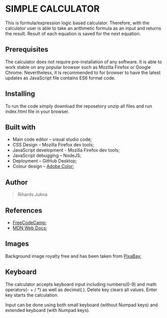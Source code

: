 # SIMPLE CALCULATOR
This is formula/expression logic based calculator. Therefore, with the calculator user is able to take an arithmetic formula as an input and returns the result.  Result of each equation is saved for the next equation.

## Prerequisites
The calculator does not require pre-installation of any software. It is able to work stable on any popular browser such as Mozilla Firefox or Google Chrome. Nevertheless, it is recommended to for browser to have the latest updates as JavaScript file contains ES6 format code.

## Installing
To run the code simply download the reposetory unzip all files and run index.html file in your browser.

## Built with
   * Main code editor – visual studio code;
   * CSS Design – Mozilla Firefox dev tools;
   * JavaScript development - Mozilla Firefox dev tools;
   * JavaScript debugging – NodeJS;
   * Deployment – GitHub Desktop;
   * Colour design – [Adobe Color](https://color.adobe.com);
## Author
  > Rihards Jukna
 
## References
 * [FreeCodeCamp](https://www.freecodecamp.org/learn/front-end-libraries/front-end-libraries-projects/build-a-javascript-calculator);
 * [MDN Web Docs](https://developer.mozilla.org/en-US/);

## Images
  Background image royalty free and has been taken from [PixaBay](https://pixabay.com/);

## Keyboard
  The calculator accepts keyboard input including numbers(0-9) and math operators(- + / *) as well as decimal(.).
  Delete key clears all values.
  Enter key starts the calculation.

  Input can be done using both small keyboard (without Numpad keys) and extended keyboard (with Numpad keys).
